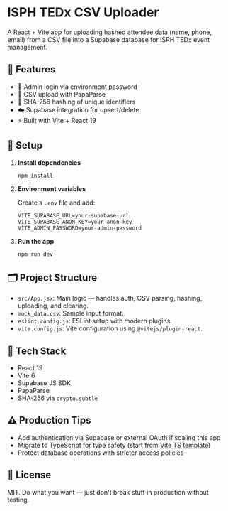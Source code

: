 # ISPH TEDx CSV Uploader

A React + Vite app for uploading hashed attendee data (name, phone, email) from a CSV file into a Supabase database for ISPH TEDx event management.

## 🚀 Features

- 🔐 Admin login via environment password
- 📄 CSV upload with PapaParse
- 🔑 SHA-256 hashing of unique identifiers
- ☁️ Supabase integration for upsert/delete
- ⚡ Built with Vite + React 19

## 🔧 Setup

1. **Install dependencies**
   ```bash
   npm install
   ```

2. **Environment variables**

   Create a `.env` file and add:

   ```env
   VITE_SUPABASE_URL=your-supabase-url
   VITE_SUPABASE_ANON_KEY=your-anon-key
   VITE_ADMIN_PASSWORD=your-admin-password
   ```

3. **Run the app**
   ```bash
   npm run dev
   ```

## 🗂 Project Structure

- `src/App.jsx`: Main logic — handles auth, CSV parsing, hashing, uploading, and clearing.
- `mock_data.csv`: Sample input format.
- `eslint.config.js`: ESLint setup with modern plugins.
- `vite.config.js`: Vite configuration using `@vitejs/plugin-react`.

## 🧠 Tech Stack

- React 19
- Vite 6
- Supabase JS SDK
- PapaParse
- SHA-256 via `crypto.subtle`

## ⚠️ Production Tips

- Add authentication via Supabase or external OAuth if scaling this app
- Migrate to TypeScript for type safety (start from [Vite TS template](https://github.com/vitejs/vite/tree/main/packages/create-vite/template-react-ts))
- Protect database operations with stricter access policies

## 📜 License

MIT. Do what you want — just don't break stuff in production without testing.
